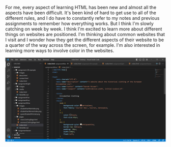For me, every aspect of learning HTML has been new and almost all the aspects have been difficult. It's been kind of hard to get use to all of the different rules, and I do have to constantly refer to my notes and previous assignments to remember how everything works. But I think I'm slowly catching on week by week. 
I think I'm excited to learn more about different things on websites are positioned. I'm thinking about common websites that I visit and I wonder how they get the different aspects of their website to be a quarter of the way across the screen, for example. I'm also interested in learning more ways to involve color in the websites.

![Assignment Nine Screenshot](./images/assignmentNineScreenshot.png) 